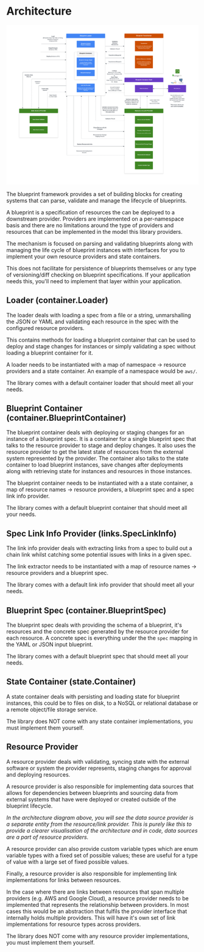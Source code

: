 
# Architecture

![blueprint architecture](../assets/BlueprintArchitectureOverview.png)

The blueprint framework provides a set of building blocks for creating systems
that can parse, validate and manage the lifecycle of blueprints.

A blueprint is a specification of resources the can be deployed to a downstream provider.
Providers are implemented on a per-namespace basis and there are no limitations around the type
of providers and resources that can be implemented in the model this library providers.

The mechanism is focused on parsing and validating blueprints along with managing the life cycle
of blueprint instances with interfaces for you to implement your own resource providers
and state containers.

This does not facilitate for persistence of blueprints themselves or any type of versioning/diff checking
on blueprint specifications. If your application needs this, you'll need to implement that layer within your application.

## Loader (container.Loader)

The loader deals with loading a spec from a file or a string, unmarshalling the JSON or YAML
and validating each resource in the spec with the configured resource providers.

This contains methods for loading a blueprint container that can be used to deploy
and stage changes for instances or simply validating a spec without loading a blueprint container for it.

A loader needs to be instantiated with a map of namespace -> resource providers and a state container.
An example of a namespace would be `aws/`.

The library comes with a default container loader that should meet all your needs.

## Blueprint Container (container.BlueprintContainer)

The blueprint container deals with deploying or staging changes for an instance of a blueprint spec.
It is a container for a single blueprint spec that talks to the resource provider to stage and deploy changes.
It also uses the resource provider to get the latest state of resources from the external system represented
by the provider.
The container also talks to the state container to load blueprint instances, save changes after deployments
along with retrieving state for instances and resources in those instances.

The blueprint container needs to be instantiated with a a state container, a map of resource names -> resource providers, a blueprint spec
and a spec link info provider.

The library comes with a default blueprint container that should meet all your needs.

## Spec Link Info Provider (links.SpecLinkInfo)

The link info provider deals with extracting links from a spec to build out a chain link whilst catching some potential issues
with links in a given spec.

The link extractor needs to be instantiated with a map of resource names -> resource providers and a blueprint spec.

The library comes with a default link info provider that should meet all your needs.

## Blueprint Spec (container.BlueprintSpec)

The blueprint spec deals with providing the schema of a blueprint, it's resources and the concrete spec generated
by the resource provider for each resource. A concrete spec is everything under the the `spec` mapping in the
YAML or JSON input blueprint.

The library comes with a default blueprint spec that should meet all your needs.

## State Container (state.Container)

A state container deals with persisting and loading state for blueprint instances, this could be to files on disk, to a NoSQL or relational database or a remote object/file storage service.

The library does NOT come with any state container implementations, you must implement them yourself.

## Resource Provider

A resource provider deals with validating, syncing state with the external software or system the provider represents, staging changes for approval
and deploying resources.

A resource provider is also responsible for implementing data sources that allows for dependencies between blueprints and sourcing data from external systems that have were deployed or created outside of the blueprint lifecycle.

_In the architecture diagram above, you will see the data source provider is a separate entity from the resource/link provider. This is purely like this to provide a clearer visualisation of the architecture and in code, data sources are a part of resource providers._

A resource provider can also provide custom variable types which are enum variable types with a fixed set of possible values; these are useful for a type of value with a large set of fixed possible values.

Finally, a resource provider is also responsible for implementing link implementations for links between resources.

In the case where there are links between resources that span multiple providers (e.g. AWS and Google Cloud), a resource provider needs to be implemented that represents the relationship between providers. In most cases this would be an abstraction that fulfils the provider interface that internally holds multiple providers. This will have it's own set of link implementations for resource types across providers.

The library does NOT come with any resource provider implementations, you must implement them yourself.
